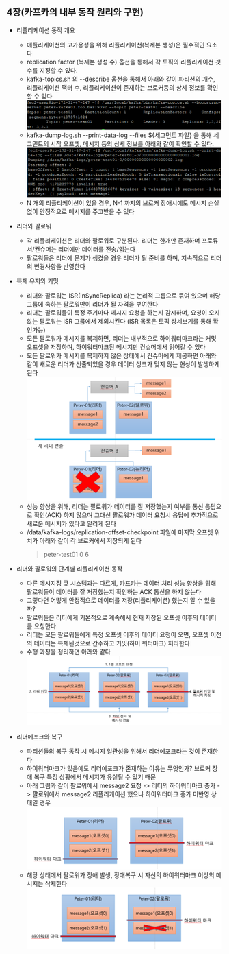 ## 4장(카프카의 내부 동작 원리와 구현)

* 리플리케이션 동작 개요
  * 애플리케이션의 고가용성을 위해 리플리케이션(복제본 생성)은 필수적인 요소다
  * replication factor (복제본 생성 수) 옵션을 통해서 각 토픽의 리플리케이션 갯수를 지정할 수 있다.
  * kafka-topics.sh 의 --describe 옵션을 통해서 아래와 같이
  파티션의 개수, 리플리케이션 팩터 수, 리플리케이션이 존재하는 브로커등의 상세 정보를 확인할 수 있다
    ![describe](./picture/peter-test01-describe.PNG)
  * kafka-dump-log.sh --print-data-log --files ${세그먼트 파일} 을 통해 세그먼트의 시작 오프셋, 메시지 등의 상세 정보를
  아래와 같이 확인할 수 있다.
    ![dump](./picture/peter-dump.PNG)
  * N 개의 리플리케이션이 있을 경우, N-1 까지의 브로커 장애시에도 메시지 손실없이 안정적으로 메시지를 주고받을 수 있다

* 리더와 팔로워
  * 각 리플리케이션은 리더와 팔로워로 구분된다. 리더는 한개만 존재하며 프로듀서/컨슈머는 리더에만 데이터를 전송/읽는다
  * 팔로워들은 리더에 문제가 생겼을 경우 리더가 될 준비를 하며, 지속적으로 리더의 변경사항을 반영한다

* 복제 유지와 커밋
  * 리더와 팔로워는 ISR(InSyncReplica) 라는 논리적 그룹으로 묶여 있으며 해당 그룹에 속하는 팔로워만이
  리더가 될 자격을 부여한다
  * 리더는 팔로워들이 특정 주기마다 메시지 요청을 하는지 감시하며, 요청이 오지 않는 팔로워는 ISR 그룹에서 제외시킨다
  (ISR 목록은 토픽 상세보기를 통해 확인가능)
  * 모든 팔로워가 메시지를 복제하면, 리더는 내부적으로 하이워터마크라는 커밋 오프셋을 저장하며, 하이워터마크된 메시지만
  컨슈머에서 읽어갈 수 있다
  * 모든 팔로워가 메시지를 복제하지 않은 상태에서 컨슈머에게 제공하면 아래와 같이 새로운 리더가 선출되었을 경우 데이터
  싱크가 맞지 않는 현상이 발생하게 된다
    ![new_leader_consumer](./picture/new_leader_consumer.PNG)
  * 성능 향상을 위해, 리더는 팔로워가 데이터를 잘 저장했는지 여부를 통신 응답으로 확인(ACK) 하지 않으며
  그대신 팔로워가 데이터 요청시 응답에 추가적으로 새로운 메시지가 있다고 알리게 된다
  * /data/kafka-logs/replication-offset-checkpoint 파일에 마지막 오프셋 위치가 아래와 같이 각 브로커에서 저장되게 된다
    > peter-test01 0 6

* 리더와 팔로워의 단계별 리플리케이션 동작
  * 다른 메시지징 큐 시스템과는 다르게, 카프카는 데이터 처리 성능 향상을 위해 팔로워들이 데이터를 잘 저장했는지 확인하는 ACK 통신을 
  하지 않는다
  * 그렇다면 어떻게 안정적으로 데이터를 저장(리플리케이션) 했는지 알 수 있을까?
  * 팔로워들은 리더에게 기본적으로 계속해서 현재 저장된 오프셋 이후의 데이터를 요청한다
  * 리더는 모든 팔로워들에게 특정 오프셋 이후의 데이터 요청이 오면, 오프셋 이전의 데이터는 복제된것으로 간주하고 커밋(하이 워터마크) 처리한다
  * 수행 과정을 정리하면 아래와 같다
    ![replication_process](./picture/replication_process.PNG)

* 리더에포크와 복구
  * 파티션들의 복구 동작 시 메시지 일관성을 위해서 리더에포크라는 것이 존재한다
  * 하이워터마크가 있음에도 리더에포크가 존재하는 이유는 무엇인가? 브로커 장애 복구 특정 상황에서 메시지가 유실될 수 있기 때문
  * 아래 그림과 같이 팔로워에서 message2 요청 -> 리더의 하이워터마크 증가 -> 팔로워에서 message2 리플리케이션 했으나 하이워터마크 증가 미반영 상태일 경우
    ![leader_epoch_1](./picture/leader_epoch_1.PNG)
  * 해당 상태에서 팔로워가 장애 발생, 장애복구 시 자신의 하이워터마크 이상의 메시지는 삭제한다
    ![leader_epoch_2](./picture/leader_epoch_2.PNG)
  